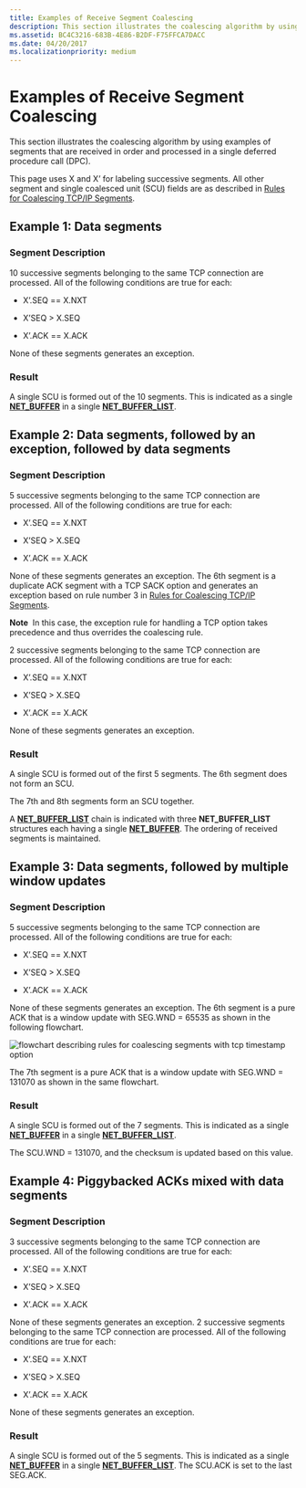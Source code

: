 ```yaml
---
title: Examples of Receive Segment Coalescing
description: This section illustrates the coalescing algorithm by using examples of segments that are received in order and processed in a single deferred procedure call (DPC).
ms.assetid: BC4C3216-683B-4E86-B2DF-F75FFCA7DACC
ms.date: 04/20/2017
ms.localizationpriority: medium
---
```


# Examples of Receive Segment Coalescing


This section illustrates the coalescing algorithm by using examples of segments that are received in order and processed in a single deferred procedure call (DPC).

This page uses X and X’ for labeling successive segments. All other segment and single coalesced unit (SCU) fields are as described in [Rules for Coalescing TCP/IP Segments](rules-for-coalescing-tcp-ip-packets.md).

## Example 1: Data segments


### Segment Description

10 successive segments belonging to the same TCP connection are processed. All of the following conditions are true for each:

-   X’.SEQ == X.NXT

-   X’SEQ &gt; X.SEQ

-   X’.ACK == X.ACK

None of these segments generates an exception.
### Result

A single SCU is formed out of the 10 segments. This is indicated as a single [**NET\_BUFFER**](https://docs.microsoft.com/windows-hardware/drivers/ddi/content/ndis/ns-ndis-_net_buffer) in a single [**NET\_BUFFER\_LIST**](https://docs.microsoft.com/windows-hardware/drivers/ddi/content/ndis/ns-ndis-_net_buffer_list).

## Example 2: Data segments, followed by an exception, followed by data segments


### Segment Description

5 successive segments belonging to the same TCP connection are processed. All of the following conditions are true for each:

-   X’.SEQ == X.NXT

-   X’SEQ &gt; X.SEQ

-   X’.ACK == X.ACK

None of these segments generates an exception.
The 6th segment is a duplicate ACK segment with a TCP SACK option and generates an exception based on rule number 3 in [Rules for Coalescing TCP/IP Segments](rules-for-coalescing-tcp-ip-packets.md).

**Note**  In this case, the exception rule for handling a TCP option takes precedence and thus overrides the coalescing rule.

 

2 successive segments belonging to the same TCP connection are processed. All of the following conditions are true for each:

-   X’.SEQ == X.NXT

-   X’SEQ &gt; X.SEQ

-   X’.ACK == X.ACK

None of these segments generates an exception.
### Result

A single SCU is formed out of the first 5 segments. The 6th segment does not form an SCU.

The 7th and 8th segments form an SCU together.

A [**NET\_BUFFER\_LIST**](https://docs.microsoft.com/windows-hardware/drivers/ddi/content/ndis/ns-ndis-_net_buffer_list) chain is indicated with three **NET\_BUFFER\_LIST** structures each having a single [**NET\_BUFFER**](https://docs.microsoft.com/windows-hardware/drivers/ddi/content/ndis/ns-ndis-_net_buffer). The ordering of received segments is maintained.

## Example 3: Data segments, followed by multiple window updates


### Segment Description

5 successive segments belonging to the same TCP connection are processed. All of the following conditions are true for each:

-   X’.SEQ == X.NXT

-   X’SEQ &gt; X.SEQ

-   X’.ACK == X.ACK

None of these segments generates an exception.
The 6th segment is a pure ACK that is a window update with SEG.WND = 65535 as shown in the following flowchart.

![flowchart describing rules for coalescing segments with tcp timestamp option](images/rsc-rules2.png)

The 7th segment is a pure ACK that is a window update with SEG.WND = 131070 as shown in the same flowchart.

### Result

A single SCU is formed out of the 7 segments. This is indicated as a single [**NET\_BUFFER**](https://docs.microsoft.com/windows-hardware/drivers/ddi/content/ndis/ns-ndis-_net_buffer) in a single [**NET\_BUFFER\_LIST**](https://docs.microsoft.com/windows-hardware/drivers/ddi/content/ndis/ns-ndis-_net_buffer_list).

The SCU.WND = 131070, and the checksum is updated based on this value.

## Example 4: Piggybacked ACKs mixed with data segments


### Segment Description

3 successive segments belonging to the same TCP connection are processed. All of the following conditions are true for each:

-   X’.SEQ == X.NXT

-   X’SEQ &gt; X.SEQ

-   X’.ACK == X.ACK

None of these segments generates an exception.
2 successive segments belonging to the same TCP connection are processed. All of the following conditions are true for each:

-   X’.SEQ == X.NXT

-   X’SEQ &gt; X.SEQ

-   X’.ACK == X.ACK

None of these segments generates an exception.
### Result

A single SCU is formed out of the 5 segments. This is indicated as a single [**NET\_BUFFER**](https://docs.microsoft.com/windows-hardware/drivers/ddi/content/ndis/ns-ndis-_net_buffer) in a single [**NET\_BUFFER\_LIST**](https://docs.microsoft.com/windows-hardware/drivers/ddi/content/ndis/ns-ndis-_net_buffer_list). The SCU.ACK is set to the last SEG.ACK.

 

 





